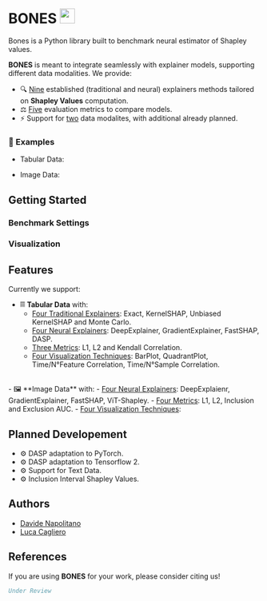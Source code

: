 # BONES <img src="C:\Users\david\Documents\GitHub\BONES\images\bones.png" width="30" height="30">

Bones is a Python library built to benchmark neural estimator of Shapley values.

**BONES** is meant to integrate seamlessly with explainer models, supporting different data modalities.
We provide:
- 🔍 <ins>Nine</ins> established (traditional and neural) explainers methods tailored on **Shapley Values** computation. 
- ⚖️ <ins>Five</ins> evaluation metrics to compare models.
- ⚡ Support for <ins>two</ins> data modalites, with additional already planned. 

### 📝 Examples

- Tabular Data: 

- Image Data:

## Getting Started



### Benchmark Settings

### Visualization




## Features
Currently we support:
- 𝄜 **Tabular Data** with:
    -   <ins>Four Traditional Explainers</ins>: Exact, KernelSHAP, Unbiased KernelSHAP and Monte Carlo.
    -   <ins>Four Neural Explainers</ins>: DeepExplainer, GradientExplainer, FastSHAP, DASP.
    -   <ins>Three Metrics</ins>: L1, L2 and Kendall Correlation.
    -   <ins>Four Visualization Techniques</ins>: BarPlot, QuadrantPlot, Time/N°Feature Correlation, Time/N°Sample Correlation.
<br>
- 🖼️ **Image Data**  with:
    -   <ins>Four Neural Explainers</ins>: DeepExplaienr, GradientExplainer, FastSHAP, ViT-Shapley.
    -   <ins>Four Metrics</ins>: L1, L2, Inclusion and Exclusion AUC.
    -   <ins>Four Visualization Techniques</ins>:


## Planned Developement

- ⚙️ DASP adaptation to PyTorch.
- ⚙️ DASP adaptation to Tensorflow 2.
- ⚙️ Support for Text Data.
- ⚙️ Inclusion Interval Shapley Values.



## Authors
- [Davide Napolitano](mailto:davide.napolitano@polito.it)
- [Luca Cagliero](mailto:luca.cagliero@polito.it)


## References

<!-- ## Planned Developement -->

If you are using **BONES** for your work, please consider citing us!
```bibtex
Under Review
```


